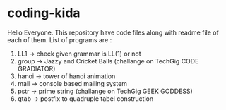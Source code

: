 # coding-kida
Hello Everyone. This repository have code files along with readme file of each of them. List of programs are :
1) LL1 -> check given grammar is LL(1) or not
2) group -> Jazzy and Cricket Balls (challange on TechGig CODE GRADIATOR)
3) hanoi -> tower of hanoi animation
4) mail -> console based mailing system
5) pstr -> prime string (challange on TechGig GEEK GODDESS)
6) qtab -> postfix to quadruple tabel construction

